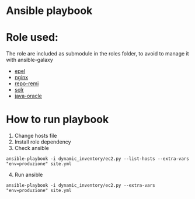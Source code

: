 Ansible playbook
=================


# Role used:
The role are included as submodule in the roles folder, to avoid to manage it with ansible-galaxy
* [epel](https://galaxy.ansible.com/sfromm/epel/)
* [nginx](https://github.com/datadog-galaxy/nginx.git)
* [repo-remi](https://github.com/hostclick/remi_repo.git)
* [solr](https://github.com/geerlingguy/ansible-role-solr.git)
* [java-oracle](https://github.com/William-Yeh/ansible-oracle-java.git)

# How to run playbook
1. Change hosts file
2. Install role dependency
3. Check ansible
```
ansible-playbook -i dynamic_inventory/ec2.py --list-hosts --extra-vars "env=produzione" site.yml
```
4. Run ansible
```
ansible-playbook -i dynamic_inventory/ec2.py --extra-vars "env=produzione" site.yml
```
